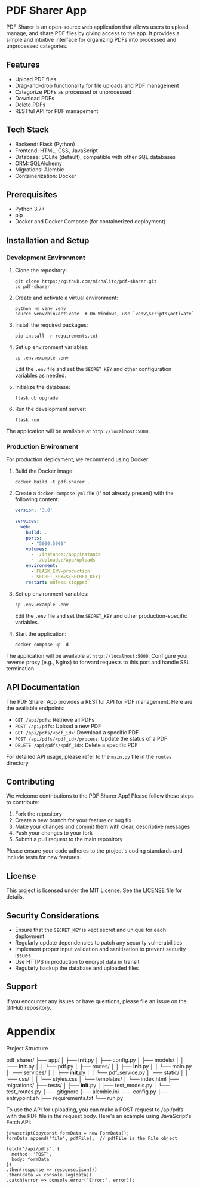 # PDF Sharer App

PDF Sharer is an open-source web application that allows users to upload, manage, and share PDF files by giving access to the app. It provides a simple and intuitive interface for organizing PDFs into processed and unprocessed categories.

## Features

- Upload PDF files
- Drag-and-drop functionality for file uploads and PDF management
- Categorize PDFs as processed or unprocessed
- Download PDFs
- Delete PDFs
- RESTful API for PDF management

## Tech Stack

- Backend: Flask (Python)
- Frontend: HTML, CSS, JavaScript
- Database: SQLite (default), compatible with other SQL databases
- ORM: SQLAlchemy
- Migrations: Alembic
- Containerization: Docker

## Prerequisites

- Python 3.7+
- pip
- Docker and Docker Compose (for containerized deployment)

## Installation and Setup

### Development Environment

1. Clone the repository:
   ```
   git clone https://github.com/michalito/pdf-sharer.git
   cd pdf-sharer
   ```

2. Create and activate a virtual environment:
   ```
   python -m venv venv
   source venv/bin/activate  # On Windows, use `venv\Scripts\activate`
   ```

3. Install the required packages:
   ```
   pip install -r requirements.txt
   ```

4. Set up environment variables:
   ```
   cp .env.example .env
   ```
   Edit the `.env` file and set the `SECRET_KEY` and other configuration variables as needed.

5. Initialize the database:
   ```
   flask db upgrade
   ```

6. Run the development server:
   ```
   flask run
   ```

The application will be available at `http://localhost:5000`.

### Production Environment

For production deployment, we recommend using Docker:

1. Build the Docker image:
   ```
   docker build -t pdf-sharer .
   ```

2. Create a `docker-compose.yml` file (if not already present) with the following content:
   ```yaml
   version: '3.8'

   services:
     web:
       build: .
       ports:
         - "5000:5000"
       volumes:
         - ./instance:/app/instance
         - ./uploads:/app/uploads
       environment:
         - FLASK_ENV=production
         - SECRET_KEY=${SECRET_KEY}
       restart: unless-stopped
   ```

3. Set up environment variables:
   ```
   cp .env.example .env
   ```
   Edit the `.env` file and set the `SECRET_KEY` and other production-specific variables.

4. Start the application:
   ```
   docker-compose up -d
   ```

The application will be available at `http://localhost:5000`. Configure your reverse proxy (e.g., Nginx) to forward requests to this port and handle SSL termination.

## API Documentation

The PDF Sharer App provides a RESTful API for PDF management. Here are the available endpoints:

- `GET /api/pdfs`: Retrieve all PDFs
- `POST /api/pdfs`: Upload a new PDF
- `GET /api/pdfs/<pdf_id>`: Download a specific PDF
- `POST /api/pdfs/<pdf_id>/process`: Update the status of a PDF
- `DELETE /api/pdfs/<pdf_id>`: Delete a specific PDF

For detailed API usage, please refer to the `main.py` file in the `routes` directory.

## Contributing

We welcome contributions to the PDF Sharer App! Please follow these steps to contribute:

1. Fork the repository
2. Create a new branch for your feature or bug fix
3. Make your changes and commit them with clear, descriptive messages
4. Push your changes to your fork
5. Submit a pull request to the main repository

Please ensure your code adheres to the project's coding standards and include tests for new features.

## License

This project is licensed under the MIT License. See the [LICENSE](LICENSE) file for details.

## Security Considerations

- Ensure that the `SECRET_KEY` is kept secret and unique for each deployment
- Regularly update dependencies to patch any security vulnerabilities
- Implement proper input validation and sanitization to prevent security issues
- Use HTTPS in production to encrypt data in transit
- Regularly backup the database and uploaded files

## Support

If you encounter any issues or have questions, please file an issue on the GitHub repository.





# Appendix
Project Structure

pdf_sharer/
   ├── app/
   │   ├── __init__.py
   │   ├── config.py
   │   ├── models/
   │   │   ├── __init__.py
   │   │   └── pdf.py
   │   ├── routes/
   │   │   ├── __init__.py
   │   │   └── main.py
   │   ├── services/
   │   │   ├── __init__.py
   │   │   └── pdf_service.py
   │   ├── static/
   │   │   └── css/
   │   │       └── styles.css
   │   └── templates/
   │       └── index.html
   ├── migrations/
   ├── tests/
   │   ├── __init__.py
   │   ├── test_models.py
   │   └── test_routes.py
   ├── .gitignore
   ├── alembic.ini
   ├── config.py
   ├── entrypoint.sh
   ├── requirements.txt
   └── run.py


To use the API for uploading, you can make a POST request to /api/pdfs with the PDF file in the request body. Here's an example using JavaScript's Fetch API:

```
javascriptCopyconst formData = new FormData();
formData.append('file', pdfFile);  // pdfFile is the File object

fetch('/api/pdfs', {
  method: 'POST',
  body: formData
})
.then(response => response.json())
.then(data => console.log(data))
.catch(error => console.error('Error:', error));
```